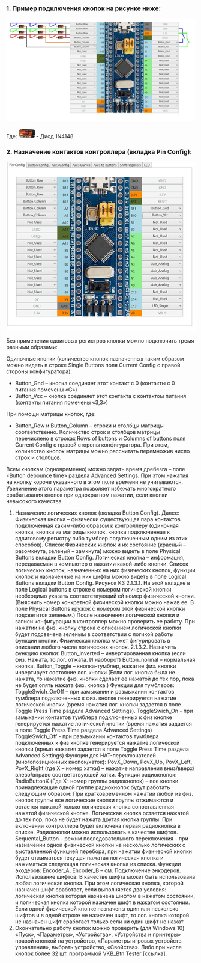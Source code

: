 ### 1. Пример подключения кнопок на рисунке ниже:

![](https://github.com/FreeJoy-Team/FreeJoyConfigurator/blob/master/images/rus_guide/K1.jpg)

Где: ![](https://github.com/FreeJoy-Team/FreeJoyConfigurator/blob/master/images/rus_guide/K1.1.jpg) - Диод 1N4148.

### 2. Назначение контактов контроллера (вкладка Pin Config): 

![](https://github.com/FreeJoy-Team/FreeJoyConfigurator/blob/master/images/rus_guide/K2.jpg)

Без применения сдвиговых регистров кнопки можно подключить тремя разными образами: 

Одиночные кнопки (количество кнопок назначенных таким образом можно видеть в строке Single Buttons поля Current Config с правой стороны конфигуратора):
* Button_Gnd – кнопка соединяет этот контакт с 0 (контакты с 0 питания помечены «G»)
* Button_Vcc – кнопка соединяет этот контакта с контактом питания (контакты питания помечены «3,3»)

При помощи матрицы кнопок, где:

* Button_Row и Button_Column – строки и столбцы матрицы соответственно. Количество строк и столбцов матрицы перечислено в строках Rows of buttons и Columns of buttons поля Current Config с правой стороны конфигуратора. При этом, количество кнопок матрицы можно рассчитать перемножив число строк и столбцов.

Всем кнопкам (одновременно) можно задать время дребезга – поле «Button debounce time» раздела Advanced Settings. При этом нажатия на кнопку короче указанного в этом поле времени не учитываются. Увеличение этого параметра позволяет избежать многократного срабатывания кнопок при однократном нажатии, если кнопки невысокого качества.

1. Назначение логических кнопок (вкладка Button Config). Далее: Физическая кнопка – физически существующая пара контактов подключенная каким-либо образом к контроллеру (одиночная кнопка, кнопка из матрицы кнопок, кнопка подключенная к сдвиговому регистру либо тумблер подключенным одним из этих способов). Список Физических кнопок и их состояние (красный – разомкнута, зеленый – замкнута) можно видеть в поле Physical Buttons вкладки Button Config. Логическая кнопка – информация, передаваемая в компьютер о нажатии какой-либо кнопки. Список логических кнопок, назначенных на них физических кнопок, функции кнопок и назначенные на них шифты можно видеть в поле Logical Buttons вкладки Button Config. Рисунок К3 2.1.3.1. На этой вкладке в поле Logical buttons в строке с номером логической кнопки необходимо указать соответствующий ей номер физической кнопки. (Выяснить номер конкретной физической кнопки можно нажав ее. В поле Physical Buttons кружок с номером этой физической кнопки подсветится зеленым.) После назначения логической кнопки и записи конфигурации в контроллер можно проверить ее работу. При нажатии на физ. кнопку строка с описанием логической кнопки будет подсвечена зеленым в соответствии с логикой работы функции кнопки. Физическая кнопка может фигурировать в описании любого числа логических кнопок. 2.1.3.2. Назначить функцию кнопки: Button_inverted – инвертированная кнопка (если физ. Нажата, то лог. отжата. И наоборот) Button_normal – нормальная кнопка. Button_Toggle – кнопка-тумблер, нажатие физ. кнопки инвертирует состояние лог. кнопки (Если лог. кнопка была не нажата, то нажатие физ. кнопки сделает ее нажатой до тех пор, пока не будет опять нажата физ. кнопка.) Функции для тумблеров: ToggleSwich_OnOff – при замыкании и размыкании контактов тумблера подключенных к физ. кнопке генерируется нажатие логической кнопки (время нажатия лог. кнопки задается в поле Toggle Press Time раздела Advanced Settings). ToggleSwich_On - при замыкании контактов тумблера подключенных к физ кнопке генерируется нажатие логической кнопки (время нажатия задается в поле Toggle Press Time раздела Advanced Settings) ToggleSwich_Off - при размыкании контактов тумблера подключенных к физ кнопке генерируется нажатие логической кнопки (время нажатия задается в поле Toggle Press Time раздела Advanced Settings) Функции для HAT-переключателей (многопозиционных кнопок/хаток): PovX_Down, PovX_Up, PovX_Left, PovX_Right (где X – номер хатки) – нажатие направления вниз/вверх/влево/вправо соответствующей хатки. Функция радиокнопок: RadioButtonX (Где X- номер группы радиокнопок) – все кнопки принадлежащие одной группе радиокнопок будут работать следующим образом: При кратковременном нажатии любой из физ. кнопок группы все логические кнопки группы отжимаются и остается нажатой только логическая кнопка сопоставленная нажатой физической кнопке. Логическая кнопка остается нажатой до тех пор, пока не будет нажата другая кнопка группы. При включении контроллера будет включена первая радиокнопка в списке. Радиокнопки можно использовать в качестве шифтов. Sequental_Button – режим последовательного переключения – при назначении одной физической кнопки на несколько логических с выставленной функцией перебора, при нажатии физической кнопки будет отжиматься текущая нажатая логическая кнопка и нажиматься следующая логическая кнопка из списка. Функции экодеров: Encoder_A, Encoder_B – см. Подключение энкодеров. Использование шифтов: В качестве шифта может быть использована любая логическая кнопка. При этом логическая кнопка, которой назначен шифт сработает, если выполняется два условия: логическая кнопка которая назначена шифтом в нажатом состоянии, и логическая кнопка которой назначен шифт в нажатом состоянии. Если одной физической кнопке назначены один или несколько шифтов и в одной строке не назначен шифт, то лог. кнопка которой не назначен шифт сработает только если ни один шифт не нажат.
1. Окончательно работу кнопок можно проверить (для Windows 10) «Пуск», «Параметры», «Устройства», «Устройства и принтеры» правой кнопкой на устройство, «Параметры игровых устройств управления», выбрать устройство, «Свойства». Либо при числе кнопок более 32 шт. программой VKB_Btn Tester [ссылка].
